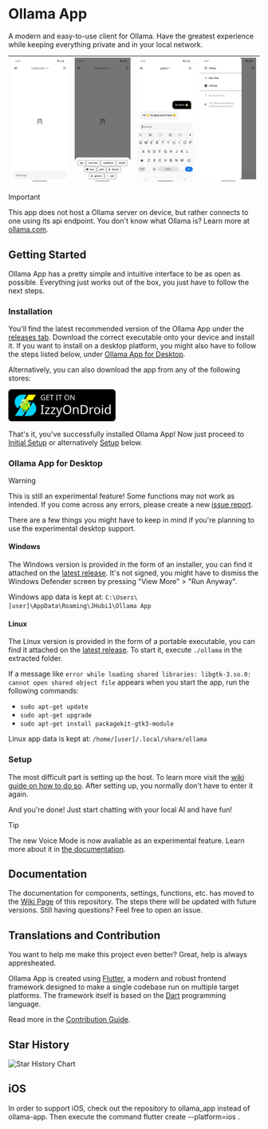# Ollama App

A modern and easy-to-use client for Ollama. Have the greatest experience while keeping everything private and in your local network.

| ![banner 1: home screen](assets/screenshots/flutter_24.png) | ![banner 2: model selector](assets/screenshots/flutter_15.png) | ![banner 3: sample message](assets/screenshots/flutter_18.png) | ![banner 4: opened sidebar](assets/screenshots/flutter_26.png) |
|-|-|-|-|

> [!IMPORTANT]
> This app does not host a Ollama server on device, but rather connects to one using its api endpoint.
> You don't know what Ollama is? Learn more at [ollama.com](https://ollama.com).

## Getting Started

Ollama App has a pretty simple and intuitive interface to be as open as possible. Everything just works out of the box, you just have to follow the next steps.

### Installation

You'll find the latest recommended version of the Ollama App under the [releases tab](https://github.com/JHubi1/ollama-app/releases). Download the correct executable onto your device and install it. If you want to install on a desktop platform, you might also have to follow the steps listed below, under [Ollama App for Desktop](#ollama-app-for-desktop).

Alternatively, you can also download the app from any of the following stores:

[<img src="assets/stores/IzzyOnDroid.png" width="215" />](https://apt.izzysoft.de/fdroid/index/apk/com.freakurl.apps.ollama/)
<!-- [<img src="assets/stores/FDroid.png" width="215" />](/com.freakurl.apps.ollama/) -->

That's it, you've successfully installed Ollama App! Now just proceed to [Initial Setup](https://github.com/JHubi1/ollama-app/wiki/Getting-Started#initial-setup) or alternatively [Setup](#setup) below.

### Ollama App for Desktop

> [!WARNING]
> This is still an experimental feature! Some functions may not work as intended. If you come across any errors, please create a new [issue report](https://github.com/JHubi1/ollama-app/issues/new/choose).

There are a few things you might have to keep in mind if you're planning to use the experimental desktop support.

#### Windows

The Windows version is provided in the form of an installer, you can find it attached on the [latest release](https://github.com/JHubi1/ollama-app/releases). It's not signed, you might have to dismiss the Windows Defender screen by pressing "View More" > "Run Anyway".

Windows app data is kept at: `C:\Users\[user]\AppData\Roaming\JHubi1\Ollama App`

#### Linux

The Linux version is provided in the form of a portable executable, you can find it attached on the [latest release](https://github.com/JHubi1/ollama-app/releases). To start it, execute `./ollama` in the extracted folder.

If a message like `error while loading shared libraries: libgtk-3.so.0: cannot open shared object file` appears when you start the app, run the following commands:

- `sudo apt-get update`
- `sudo apt-get upgrade`
- `sudo apt-get install packagekit-gtk3-module`

Linux app data is kept at: `/home/[user]/.local/share/ollama`

### Setup

The most difficult part is setting up the host. To learn more visit the [wiki guide on how to do so](https://github.com/JHubi1/ollama-app/wiki/Getting-Started#setting-up-the-host). After setting up, you normally don't have to enter it again.

And you're done! Just start chatting with your local AI and have fun!

> [!TIP]
> The new Voice Mode is now avaliable as an experimental feature. Learn more about it in [the documentation](https://github.com/JHubi1/ollama-app/wiki/Components#voice).

## Documentation

The documentation for components, settings, functions, etc. has moved to the [Wiki Page](https://github.com/JHubi1/ollama-app/wiki) of this repository. The steps there will be updated with future versions. Still having questions? Feel free to open an issue.

## Translations and Contribution

You want to help me make this project even better? Great, help is always appresheated.

Ollama App is created using [Flutter](https://flutter.dev), a modern and robust frontend framework designed to make a single codebase run on multiple target platforms. The framework itself is based on the [Dart](https://dart.dev) programming language.

Read more in the [Contribution Guide](https://github.com/JHubi1/ollama-app/wiki/Contributing).

## Star History

![Star History Chart](https://api.star-history.com/svg?repos=JHubi1/ollama-app&type=Timeline)

## iOS
In order to support iOS, check out the repository to ollama_app instead of ollama-app.
Then execute the command 
flutter create --platform=ios .
